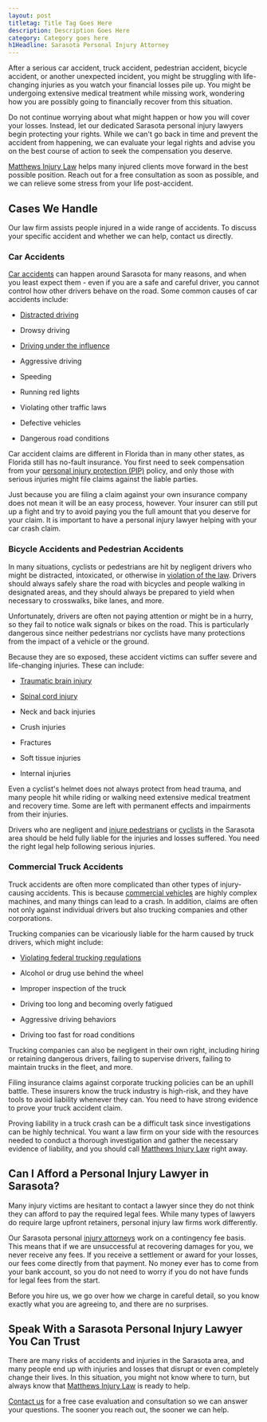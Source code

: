 ```yaml
---
layout: post
titletag: Title Tag Goes Here 
description: Description Goes Here
category: Category goes here
h1Headline: Sarasota Personal Injury Attorney 
---
```


After a serious car accident, truck accident, pedestrian accident, bicycle accident, or another unexpected incident, you might be struggling with life-changing injuries as you watch your financial losses pile up. You might be undergoing extensive medical treatment while missing work, wondering how you are possibly going to financially recover from this situation.

Do not continue worrying about what might happen or how you will cover your losses. Instead, let our dedicated Sarasota personal injury lawyers begin protecting your rights. While we can't go back in time and prevent the accident from happening, we can evaluate your legal rights and advise you on the best course of action to seek the compensation you deserve.

[Matthews Injury Law](https://matthewspersonalinjurylaw.com/legal-team/) helps many injured clients move forward in the best possible position. Reach out for a free consultation as soon as possible, and we can relieve some stress from your life post-accident.

Cases We Handle
---------------

Our law firm assists people injured in a wide range of accidents. To discuss your specific accident and whether we can help, contact us directly.

### Car Accidents

[Car accidents](https://matthewspersonalinjurylaw.com/personal-injury-law/auto-accidents/) can happen around Sarasota for many reasons, and when you least expect them - even if you are a safe and careful driver, you cannot control how other drivers behave on the road. Some common causes of car accidents include:

-   [Distracted driving](https://www.nhtsa.gov/risky-driving/distracted-driving)

-   Drowsy driving

-   [Driving under the influence](http://www.leg.state.fl.us/statutes/index.cfm?App_mode=Display_Statute&URL=0300-0399/0316/Sections/0316.193.html)

-   Aggressive driving

-   Speeding

-   Running red lights

-   Violating other traffic laws

-   Defective vehicles

-   Dangerous road conditions

Car accident claims are different in Florida than in many other states, as Florida still has no-fault insurance. You first need to seek compensation from your [personal injury protection (PIP)](http://www.leg.state.fl.us/Statutes/index.cfm?App_mode=Display_Statute&URL=0600-0699/0627/Sections/0627.736.html) policy, and only those with serious injuries might file claims against the liable parties.

Just because you are filing a claim against your own insurance company does not mean it will be an easy process, however. Your insurer can still put up a fight and try to avoid paying you the full amount that you deserve for your claim. It is important to have a personal injury lawyer helping with your car crash claim.

### Bicycle Accidents and Pedestrian Accidents

In many situations, cyclists or pedestrians are hit by negligent drivers who might be distracted, intoxicated, or otherwise in [violation of the law](http://www.leg.state.fl.us/statutes/index.cfm?App_mode=Display_Statute&URL=0300-0399/0316/0316.html). Drivers should always safely share the road with bicycles and people walking in designated areas, and they should always be prepared to yield when necessary to crosswalks, bike lanes, and more.

Unfortunately, drivers are often not paying attention or might be in a hurry, so they fail to notice walk signals or bikes on the road. This is particularly dangerous since neither pedestrians nor cyclists have many protections from the impact of a vehicle or the ground.

Because they are so exposed, these accident victims can suffer severe and life-changing injuries. These can include:

-   [Traumatic brain injury](https://matthewspersonalinjurylaw.com/personal-injury-law/traumatic-brain-injury/)

-   [Spinal cord injury](https://matthewspersonalinjurylaw.com/personal-injury-law/spinal-cord-injury/)

-   Neck and back injuries

-   Crush injuries

-   Fractures

-   Soft tissue injuries

-   Internal injuries

Even a cyclist's helmet does not always protect from head trauma, and many people hit while riding or walking need extensive medical treatment and recovery time. Some are left with permanent effects and impairments from their injuries.

Drivers who are negligent and [injure pedestrians](https://matthewspersonalinjurylaw.com/personal-injury-law/pedestrian-accidents/) or [cyclists](https://matthewspersonalinjurylaw.com/personal-injury-law/bicycle-accidents/) in the Sarasota area should be held fully liable for the injuries and losses suffered. You need the right legal help following serious injuries.

### Commercial Truck Accidents

Truck accidents are often more complicated than other types of injury-causing accidents. This is because [commercial vehicles](https://matthewspersonalinjurylaw.com/personal-injury-law/commercial-truck-crashes/) are highly complex machines, and many things can lead to a crash. In addition, claims are often not only against individual drivers but also trucking companies and other corporations.

Trucking companies can be vicariously liable for the harm caused by truck drivers, which might include:

-   [Violating federal trucking regulations](https://www.fmcsa.dot.gov/regulations)

-   Alcohol or drug use behind the wheel

-   Improper inspection of the truck

-   Driving too long and becoming overly fatigued

-   Aggressive driving behaviors

-   Driving too fast for road conditions

Trucking companies can also be negligent in their own right, including hiring or retaining dangerous drivers, failing to supervise drivers, failing to maintain trucks in the fleet, and more.

Filing insurance claims against corporate trucking policies can be an uphill battle. These insurers know the truck industry is high-risk, and they have tools to avoid liability whenever they can. You need to have strong evidence to prove your truck accident claim.

Proving liability in a truck crash can be a difficult task since investigations can be highly technical. You want a law firm on your side with the resources needed to conduct a thorough investigation and gather the necessary evidence of liability, and you should call [Matthews Injury Law](https://matthewspersonalinjurylaw.com/) right away.

Can I Afford a Personal Injury Lawyer in Sarasota?
--------------------------------------------------

Many injury victims are hesitant to contact a lawyer since they do not think they can afford to pay the required legal fees. While many types of lawyers do require large upfront retainers, personal injury law firms work differently.

Our Sarasota personal [injury attorneys](https://matthewspersonalinjurylaw.com/legal-team/marc-matthews/) work on a contingency fee basis. This means that if we are unsuccessful at recovering damages for you, we never receive any fees. If you receive a settlement or award for your losses, our fees come directly from that payment. No money ever has to come from your bank account, so you do not need to worry if you do not have funds for legal fees from the start.

Before you hire us, we go over how we charge in careful detail, so you know exactly what you are agreeing to, and there are no surprises.

Speak With a Sarasota Personal Injury Lawyer You Can Trust
----------------------------------------------------------

There are many risks of accidents and injuries in the Sarasota area, and many people end up with injuries and losses that disrupt or even completely change their lives. In this situation, you might not know where to turn, but always know that [Matthews Injury Law](https://matthewspersonalinjurylaw.com/legal-team/) is ready to help.

[Contact us](https://matthewspersonalinjurylaw.com/contact/) for a free case evaluation and consultation so we can answer your questions. The sooner you reach out, the sooner we can help.
